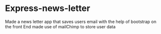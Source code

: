 # Express-news-letter

Made a news letter app that saves users email with the help of bootstrap on the front End
made use of mailChimp to store user data
